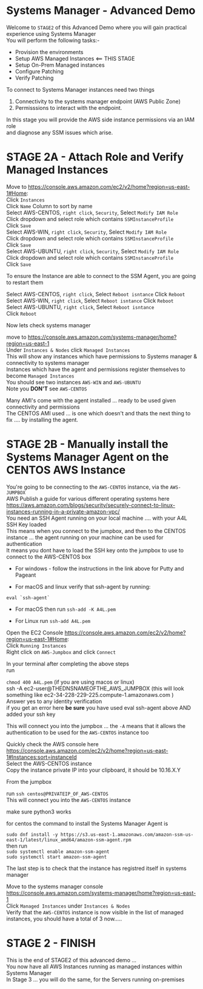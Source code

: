 # Systems Manager - Advanced Demo 

Welcome to `STAGE2` of this Advanced Demo where you will gain practical experience using Systems Manager  
You will perform the following tasks:-   

- Provision the environments   
- Setup AWS Managed Instances  <== THIS STAGE  
- Setup On-Prem Managed instances  
- Configure Patching  
- Verify Patching  

To connect to Systems Manager instances need two things  
1) Connectivity to the systems manager endpoint (AWS Public Zone)  
2) Permisssions to interact with the endpoint.  

In this stage you will provide the AWS side instance permissions via an IAM role  
and diagnose any SSM issues which arise.  

# STAGE 2A - Attach Role and Verify Managed Instances  

Move to https://console.aws.amazon.com/ec2/v2/home?region=us-east-1#Home:  
Click `Instances`  
Click `Name` Column to sort by name  
Select AWS-CENTOS, `right click`, `Security`, Select `Modify IAM Role`  
Click dropdown and select role which contains `SSMInstanceProfile`  
Click `Save`  
Select AWS-WIN, `right click`, `Security`, Select `Modify IAM Role`   
Click dropdown and select role which contains `SSMInstanceProfile`  
Click `Save`   
Select AWS-UBUNTU, `right click`, `Security`, Select `Modify IAM Role`  
Click dropdown and select role which contains `SSMInstanceProfile`  
Click `Save`  

To ensure the Instance are able to connect to the SSM Agent, you are going to restart them  

Select AWS-CENTOS, `right click`, Select `Reboot isntance`
Click `Reboot`  
Select AWS-WIN, `right click`, Select `Reboot isntance`
Click `Reboot`  
Select AWS-UBUNTU, `right click`, Select `Reboot isntance`  
Click `Reboot`  

Now lets check systems manager  

move to https://console.aws.amazon.com/systems-manager/home?region=us-east-1  
Under `Instances & Nodes` click `Managed Instances`  
This will show any instances which have permissions to Systems manager & connectivity to systems manager  
Instances which have the agent and permissions register themselves to become `Managed Instances`  
You should see two instances `AWS-WIN` and `AWS-UBUNTU`  
Note you **DON'T** see `AWS-CENTOS`  

Many AMI's come with the agent installed ... ready to be used given connectivity and permissions  
The CENTOS AMI used ... is one which doesn't and thats the next thing to fix .... by installing the agent.  


# STAGE 2B - Manually install the Systems Manager Agent on the CENTOS AWS Instance


You're going to be connecting to the `AWS-CENTOS` instance, via the `AWS-JUMPBOX`  
AWS Publish a guide for various different operating systems here https://aws.amazon.com/blogs/security/securely-connect-to-linux-instances-running-in-a-private-amazon-vpc/  
You need an SSH Agent running on your local machine .... with your A4L SSH Key loaded  
This means when you connect to the jumpbox, and then to the CENTOS instance ... the agent running on your machine can be used for authentication  
It means you dont have to load the SSH key onto the jumpbox to use to connect to the AWS-CENTOS box  

- For windows - follow the instructions in the link above for Putty and Pageant 

- For macOS and linux verify that ssh-agent by running:   

``` eval `ssh-agent` ```  

- For macOS then run `ssh-add -K A4L.pem`  

- For Linux run `ssh-add A4L.pem`  

Open the EC2 Console https://console.aws.amazon.com/ec2/v2/home?region=us-east-1#Home:  
Click `Running Instances`  
Right click on `AWS-Jumpbox` and click `Connect`  

In your terminal after completing the above steps  
run 

`chmod 400 A4L.pem` (if you are using macos or linux)  
ssh -A ec2-user@THEDNSNAMEOFTHE_AWS_JUMPBOX (this will look something like ec2-34-228-229-225.compute-1.amazonaws.com )  
Answer yes to any identity verification  
if you get an error here **be sure** you have used eval ssh-agent above AND added your ssh key  



This will connect you into the jumpbox ... the `-A` means that it allows the authentication to be used for the `AWS-CENTOS` instance too  

Quickly check the AWS console here https://console.aws.amazon.com/ec2/v2/home?region=us-east-1#Instances:sort=instanceId  
Select the AWS-CENTOS instance  
Copy the instance private IP into your clipboard, it should be 10.16.X.Y  

From the jumpbox  

run `ssh centos@PRIVATEIP_OF_AWS-CENTOS`  
This will connect you into the `AWS-CENTOS` instance  

make sure python3 works  


for centos the command to install the Systems Manager Agent is   

`sudo dnf install -y https://s3.us-east-1.amazonaws.com/amazon-ssm-us-east-1/latest/linux_amd64/amazon-ssm-agent.rpm`  
then run  
`sudo systemctl enable amazon-ssm-agent`  
`sudo systemctl start amazon-ssm-agent`  

The last step is to check that the instance has registred itself in systems manager  

Move to the systems manager console  
https://console.aws.amazon.com/systems-manager/home?region=us-east-1  
Click `Managed Instances` under `Instances & Nodes`  
Verify that the `AWS-CENTOS` instance is now visible in the list of managed instances, you should have a total of 3 now.....  

# STAGE 2 - FINISH   

This is the end of STAGE2 of this advanced demo ...  
You now have all AWS Instances running as managed instances within Systems Manager  
In Stage 3 ... you will do the same, for the Servers running on-premises  
  







